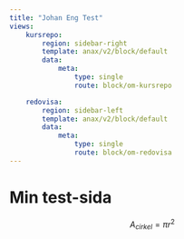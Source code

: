 ```yaml
---
title: "Johan Eng Test"
views:
    kursrepo:
        region: sidebar-right
        template: anax/v2/block/default
        data:
            meta: 
                type: single
                route: block/om-kursrepo

    redovisa:
        region: sidebar-left
        template: anax/v2/block/default
        data:
            meta: 
                type: single
                route: block/om-redovisa
---
```

Min test-sida
==============

$$A_{cirkel}=\pi r^2$$